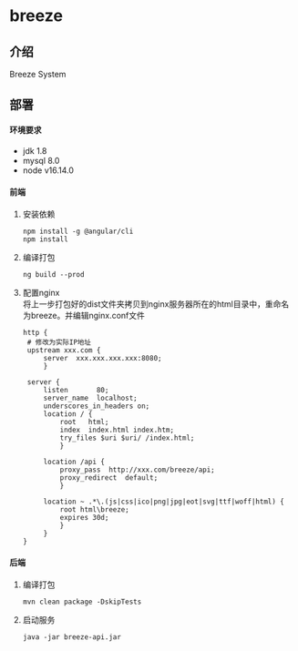 # breeze

## 介绍

Breeze System

## 部署
#### 环境要求
- jdk 1.8
- mysql 8.0
- node v16.14.0

#### 前端

1. 安装依赖
   ```shell
   npm install -g @angular/cli
   npm install
   ```
2. 编译打包
   ```shell
   ng build --prod
   ```
3. 配置nginx<br/>
   将上一步打包好的dist文件夹拷贝到nginx服务器所在的html目录中，重命名为breeze。并编辑nginx.conf文件

   ```text
   http {
    # 修改为实际IP地址
    upstream xxx.com {
        server  xxx.xxx.xxx.xxx:8080;
        } 
   
    server {
        listen       80;
        server_name  localhost;
        underscores_in_headers on;
        location / {
            root   html;
            index  index.html index.htm;
            try_files $uri $uri/ /index.html;
            }

        location /api {
            proxy_pass  http://xxx.com/breeze/api;
            proxy_redirect  default;
            }

        location ~ .*\.(js|css|ico|png|jpg|eot|svg|ttf|woff|html) {
            root html\breeze;
            expires 30d;
            }
        }
   }
   ```

#### 后端

1. 编译打包
   ``` shell
   mvn clean package -DskipTests
   ```
2. 启动服务
   ```shell
   java -jar breeze-api.jar
   ```